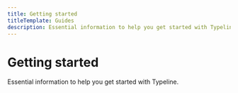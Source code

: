 ```yaml
---
title: Getting started
titleTemplate: Guides
description: Essential information to help you get started with Typeline.
---
```


<script setup lang="ts">
import { data as release } from "@theme/data/release.data"
</script>

# Getting started

Essential information to help you get started with Typeline.
